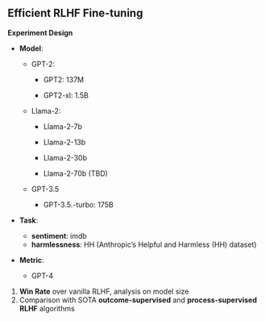 ## Efficient RLHF Fine-tuning

**Experiment Design**

+ **Model**:

  + GPT-2:

    + GPT2: 137M

    + GPT2-xl: 1.5B

  + Llama-2:

    + Llama-2-7b

    + Llama-2-13b

    + Llama-2-30b

    + Llama-2-70b (TBD)

  + GPT-3.5

    + GPT-3.5.-turbo: 175B

      

+ **Task**:

  + **sentiment**: imdb
  + **harmlessness**: HH (Anthropic’s Helpful and Harmless (HH) dataset)

+ **Metric**:

  + GPT-4

    

1. **Win Rate** over vanilla RLHF, analysis on model size
2. Comparison with SOTA **outcome-supervised** and **process-supervised RLHF** algorithms